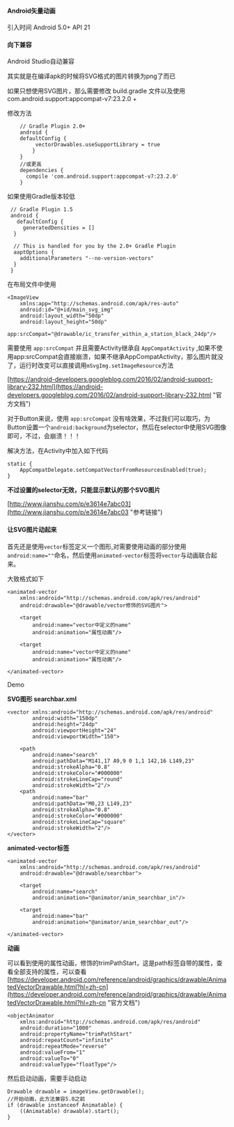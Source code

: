
#### Android矢量动画

引入时间	Android 5.0+ API 21

#### 向下兼容

Android Studio自动兼容

其实就是在编译apk的时候将SVG格式的图片转换为png了而已

如果只想使用SVG图片，那么需要修改 build.gradle 文件以及使用com.android.support:appcompat-v7:23.2.0 +

修改方法

		// Gradle Plugin 2.0+  
		android {  
		defaultConfig {  
			 vectorDrawables.useSupportLibrary = true  
			}  
		}  
		//或更高
		dependencies {
		  compile 'com.android.support:appcompat-v7:23.2.0'
		}

如果使用Gradle版本较低

	 // Gradle Plugin 1.5  
	 android {  
	   defaultConfig {  
	     generatedDensities = []  
	  }  
	
	  // This is handled for you by the 2.0+ Gradle Plugin  
	  aaptOptions {  
	    additionalParameters "--no-version-vectors"  
	  }  
	 }  

在布局文件中使用

	<ImageView
		xmlns:app="http://schemas.android.com/apk/res-auto"
	    android:id="@+id/main_svg_img"
	    android:layout_width="50dp"
	    android:layout_height="50dp"
	    app:srcCompat="@drawable/ic_transfer_within_a_station_black_24dp"/>


需要使用 `app:srcCompat` 并且需要Activity继承自 `AppCompatActivity` ,如果不使用app:srcCompat会直接崩溃，如果不继承AppCompatActivity，那么图片就没了，运行时改变可以直接调用`mSvgImg.setImageResource`方法

[https://android-developers.googleblog.com/2016/02/android-support-library-232.html](https://android-developers.googleblog.com/2016/02/android-support-library-232.html "官方文档")


对于Button来说，使用 `app:srcCompat` 没有啥效果，不过我们可以取巧，为Button设置一个`android:background`为selector，然后在selector中使用SVG图像即可，不过，会崩溃！！！

解决方法，在Activity中加入如下代码

	static {
	    AppCompatDelegate.setCompatVectorFromResourcesEnabled(true);
	}

**不过设置的selector无效，只能显示默认的那个SVG图片**

[http://www.jianshu.com/p/e3614e7abc03](http://www.jianshu.com/p/e3614e7abc03 "参考链接")


#### 让SVG图片动起来

首先还是使用`vector`标签定义一个图形,对需要使用动画的部分使用`android:name=""`命名，然后使用`animated-vector`标签将`vector`与动画联合起来。

大致格式如下

	<animated-vector
	    xmlns:android="http://schemas.android.com/apk/res/android"
	    android:drawable="@drawable/vector修饰的SVG图片">
	
	    <target
	        android:name="vector中定义的name"
	        android:animation="属性动画"/>
	
	    <target
	        android:name="vector中定义的name"
	        android:animation="属性动画"/>
	
	</animated-vector>


Demo

**SVG图形 searchbar.xml**

	<vector xmlns:android="http://schemas.android.com/apk/res/android"
	        android:width="150dp"
	        android:height="24dp"
	        android:viewportHeight="24"
	        android:viewportWidth="150">
	
	    <path
	        android:name="search"
	        android:pathData="M141,17 A9,9 0 1,1 142,16 L149,23"
	        android:strokeAlpha="0.8"
	        android:strokeColor="#000000"
	        android:strokeLineCap="round"
	        android:strokeWidth="2"/>
	    <path
	        android:name="bar"
	        android:pathData="M0,23 L149,23"
	        android:strokeAlpha="0.8"
	        android:strokeColor="#000000"
	        android:strokeLineCap="square"
	        android:strokeWidth="2"/>
	</vector>


**animated-vector标签**

	<animated-vector
	    xmlns:android="http://schemas.android.com/apk/res/android"
	    android:drawable="@drawable/searchbar">
	
	    <target
	        android:name="search"
	        android:animation="@animator/anim_searchbar_in"/>
	
	    <target
	        android:name="bar"
	        android:animation="@animator/anim_searchbar_out"/>
	
	</animated-vector>

**动画**

可以看到使用的属性动画，修饰的trimPathStart，这是path标签自带的属性，查看全部支持的属性，可以查看[https://developer.android.com/reference/android/graphics/drawable/AnimatedVectorDrawable.html?hl=zh-cn](https://developer.android.com/reference/android/graphics/drawable/AnimatedVectorDrawable.html?hl=zh-cn "官方文档")

	<objectAnimator
	    xmlns:android="http://schemas.android.com/apk/res/android"
	    android:duration="1000"
	    android:propertyName="trimPathStart"
	    android:repeatCount="infinite"
	    android:repeatMode="reverse"
	    android:valueFrom="1"
	    android:valueTo="0"
	    android:valueType="floatType"/>

然后启动动画，需要手动启动

	Drawable drawable = imageView.getDrawable();
	//开始动画，此方法兼容5.0之前
	if (drawable instanceof Animatable) {
	    ((Animatable) drawable).start();
	}